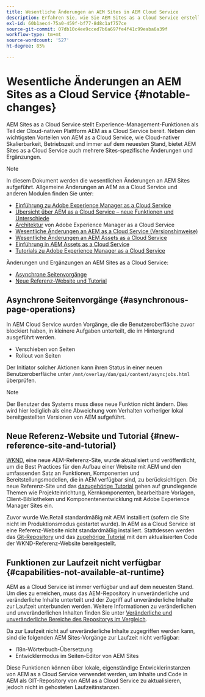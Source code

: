 ```yaml
---
title: Wesentliche Änderungen an AEM Sites in AEM Cloud Service
description: Erfahren Sie, wie Sie AEM Sites as a Cloud Service erstellen und verwalten sowie wichtige Änderungen an AEM Sites in AEM Cloud Service vornehmen können.
exl-id: 60b1aec4-75a0-459f-bf77-8d8c1af757ce
source-git-commit: 07db10c4ee9cced7b6a697fe4f41c99eaba6a39f
workflow-type: tm+mt
source-wordcount: '527'
ht-degree: 85%

---
```



# Wesentliche Änderungen an AEM Sites as a Cloud Service {#notable-changes}

AEM Sites as a Cloud Service stellt Experience-Management-Funktionen als Teil der Cloud-nativen Plattform AEM as a Cloud Service bereit. Neben den wichtigsten Vorteilen von AEM as a Cloud Service, wie Cloud-nativer Skalierbarkeit, Betriebszeit und immer auf dem neuesten Stand, bietet AEM Sites as a Cloud Service auch mehrere Sites-spezifische Änderungen und Ergänzungen.

>[!NOTE]
>In diesem Dokument werden die wesentlichen Änderungen an AEM Sites aufgeführt. Allgemeine Änderungen an AEM as a Cloud Service und anderen Modulen finden Sie unter:
>
>* [Einführung zu Adobe Experience Manager as a Cloud Service](/help/overview/introduction.md)
>* [Übersicht über AEM as a Cloud Service – neue Funktionen und Unterschiede](/help/overview/what-is-new-and-different.md)
>* [Architektur](/help/overview/architecture.md) von Adobe Experience Manager as a Cloud Service
>* [Wesentliche Änderungen an AEM as a Cloud Service (Versionshinweise)](/help/release-notes/aem-cloud-changes.md)
>* [Wesentliche Änderungen an AEM Assets as a Cloud Service](/help/assets/assets-cloud-changes.md)
>* [Einführung in AEM Assets as a Cloud Service](/help/assets/overview.md)
>* [Tutorials zu Adobe Experience Manager as a Cloud Service](https://experienceleague.adobe.com/docs/experience-manager-learn/cloud-service/overview.html?lang=de)

Änderungen und Ergänzungen an AEM Sites as a Cloud Service:

* [Asynchrone Seitenvorgänge](#asynchronous-page-operations)
* [Neue Referenz-Website und Tutorial](#new-reference-site-and-tutorial)

## Asynchrone Seitenvorgänge {#asynchronous-page-operations}

In AEM Cloud Service wurden Vorgänge, die die Benutzeroberfläche zuvor blockiert haben, in kleinere Aufgaben unterteilt, die im Hintergrund ausgeführt werden.

* Verschieben von Seiten
* Rollout von Seiten

Der Initiator solcher Aktionen kann ihren Status in einer neuen Benutzeroberfläche unter `/mnt/overlay/dam/gui/content/asyncjobs.html` überprüfen.

>[!NOTE]
>
>Der Benutzer des Systems muss diese neue Funktion nicht ändern. Dies wird hier lediglich als eine Abweichung vom Verhalten vorheriger lokal bereitgestellten Versionen von AEM aufgeführt.

## Neue Referenz-Website und Tutorial {#new-reference-site-and-tutorial}

[WKND](https://wknd.site/), eine neue AEM-Referenz-Site, wurde aktualisiert und veröffentlicht, um die Best Practices für den Aufbau einer Website mit AEM und den umfassenden Satz an Funktionen, Komponenten und Bereitstellungsmodellen, die in AEM verfügbar sind, zu berücksichtigen. Die neue Referenz-Site und das [dazugehörige Tutorial](https://experienceleague.adobe.com/docs/experience-manager-learn/getting-started-wknd-tutorial-develop/overview.html?lang=de) gehen auf grundlegende Themen wie Projekteinrichtung, Kernkomponenten, bearbeitbare Vorlagen, Client-Bibliotheken und Komponentenentwicklung mit Adobe Experience Manager Sites ein.

Zuvor wurde We.Retail standardmäßig mit AEM installiert (sofern die Site nicht im Produktionsmodus gestartet wurde). In AEM as a Cloud Service ist eine Referenz-Website nicht standardmäßig installiert. Stattdessen werden das [Git-Repository](https://github.com/adobe/aem-guides-wknd/) und das [zugehörige Tutorial](https://experienceleague.adobe.com/docs/experience-manager-learn/getting-started-wknd-tutorial-develop/overview.html?lang=de) mit dem aktualisierten Code der WKND-Referenz-Website bereitgestellt.

## Funktionen zur Laufzeit nicht verfügbar {#capabilities-not-available-at-runtime}

AEM as a Cloud Service ist immer verfügbar und auf dem neuesten Stand. Um dies zu erreichen, muss das AEM-Repository in unveränderliche und veränderliche Inhalte unterteilt und der Zugriff auf unveränderliche Inhalte zur Laufzeit unterbunden werden. Weitere Informationen zu veränderlichen und unveränderlichen Inhalten finden Sie unter [Veränderliche und unveränderliche Bereiche des Repositorys im Vergleich](/help/implementing/developing/introduction/aem-project-content-package-structure.md#mutable-vs-immutable).

Da zur Laufzeit nicht auf unveränderliche Inhalte zugegriffen werden kann, sind die folgenden AEM Sites-Vorgänge zur Laufzeit nicht verfügbar:

* I18n-Wörterbuch-Übersetzung
* Entwicklermodus im Seiten-Editor von AEM Sites

Diese Funktionen können über lokale, eigenständige Entwicklerinstanzen von AEM as a Cloud Service verwendet werden, um Inhalte und Code in AEM als GIT-Repository von AEM as a Cloud Service zu aktualisieren, jedoch nicht in gehosteten Laufzeitinstanzen.
